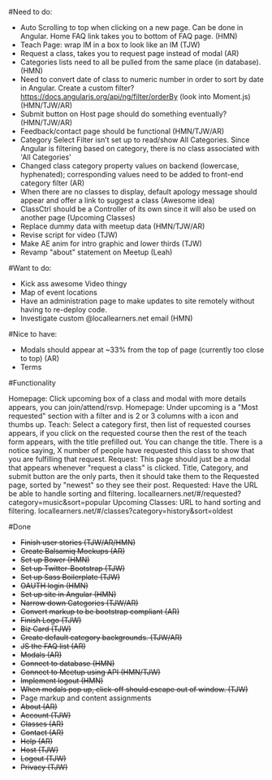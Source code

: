 #Need to do:
* Auto Scrolling to top when clicking on a new page. Can be done in Angular. Home FAQ link takes you to bottom of FAQ page. (HMN)
* Teach Page: wrap IM in a box to look like an IM (TJW)
* Request a class, takes you to request page instead of modal (AR)
* Categories lists need to all be pulled from the same place (in database). (HMN)
* Need to convert date of class to numeric number in order to sort by date in Angular. Create a custom filter? https://docs.angularjs.org/api/ng/filter/orderBy (look into Moment.js) (HMN/TJW/AR)
* Submit button on Host page should do something eventually? (HMN/TJW/AR)
* Feedback/contact page should be functional (HMN/TJW/AR)
* Category Select Filter isn’t set up to read/show All Categories. Since Angular is filtering based on category, there is no class associated with 'All Categories'
* Changed class category property values on backend (lowercase, hyphenated); corresponding values need to be added to front-end category filter (AR)
* When there are no classes to display, default apology message should appear and offer a link to suggest a class (Awesome idea)
* ClassCtrl should be a Controller of its own since it will also be used on another page (Upcoming Classes)
* Replace dummy data with meetup data (HMN/TJW/AR)
* Revise script for video (TJW)
* Make AE anim for intro graphic and lower thirds (TJW)
* Revamp "about" statement on Meetup (Leah)

#Want to do:
* Kick ass awesome Video thingy
* Map of event locations
* Have an administration page to make updates to site remotely without having to re-deploy code.
* Investigate custom @locallearners.net email (HMN)

#Nice to have:
* Modals should appear at ~33% from the top of page (currently too close to top) (AR)
* Terms

#Functionality

Homepage: Click upcoming box of a class and modal with more details appears, you can join/attend/rsvp.
Homepage: Under upcoming is a "Most requested" section with a filter and is 2 or 3 columns with a icon and thumbs up.
Teach: Select a category first, then list of requested courses appears, if you click on the requested course then the rest of the teach form appears, with the title prefilled out. You can change the title. There is a notice saying, X number of people have requested this class to show that you are fulfilling that request.
Request: This page should just be a modal that appears whenever "request a class" is clicked. Title, Category, and submit button are the only parts, then it should take them to the Requested page, sorted by "newest" so they see their post.
Requested: Have the URL be able to handle sorting and filtering. locallearners.net/#/requested?category=music&sort=popular
Upcoming Classes: URL to hand sorting and filtering. locallearners.net/#/classes?category=history&sort=oldest


#Done
* ~~Finish user stories (TJW/AR/HMN)~~
* ~~Create Balsamiq Mockups (AR)~~
* ~~Set up Bower (HMN)~~
* ~~Set up Twitter-Bootstrap (TJW)~~
* ~~Set up Sass Boilerplate (TJW)~~
* ~~OAUTH login (HMN)~~
* ~~Set up site in Angular (HMN)~~
* ~~Narrow down Categories (TJW/AR)~~
* ~~Convert markup to be bootstrap compliant (AR)~~
* ~~Finish Logo (TJW)~~
* ~~Biz Card (TJW)~~
* ~~Create default category backgrounds. (TJW/AR)~~
* ~~JS the FAQ list (AR)~~
* ~~Modals (AR)~~
* ~~Connect to database (HMN)~~
* ~~Connect to Meetup using API (HMN/TJW)~~
* ~~Implement logout (HMN)~~
* ~~When modals pop up, click-off should escape out of window. (TJW)~~
* Page markup and content assignments
 * ~~About (AR)~~
 * ~~Account (TJW)~~
 * ~~Classes (AR)~~
 * ~~Contact (AR)~~
 * ~~Help (AR)~~
 * ~~Host (TJW)~~
 * ~~Logout (TJW)~~
 * ~~Privacy (TJW)~~